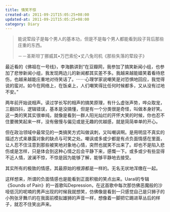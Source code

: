 ```yaml
---
title: 情笑不惊
created-at: 2011-09-21T15:05:25+08:00
updated-at: 2011-09-21T15:05:25+08:00
category: Diary
---
```


>能说荤段子是每个男人的基本功，但是不是每个男人都能看到段子背后那些庄重的东西。
>
>－－圣斯坦丁挪威其•万巴索伦•丈八兔司机《那些失落的荤段子》


最近看的《佛祖在一号线》，李海鹏讲到“在豆瓣网，我参加了搞笑新闻小组，也参加了悲惨新闻小组，我发现两边儿的新闻都其实差不多。我越来越能嬉笑着看待悲伤，也越来越能庄重地对待笑话了。⋯⋯心理学家说嘲笑是对恐惧地回应，我觉得说的蛮对。如今在网络上，在饭桌上，人们嘲笑得比任何时候都多，又从没有过地不安。”

两年前开始说相声。读过学长写的相声的搞笑原理，有什么虚张声势，哗众取宠，三翻四抖，逻辑错误，基本是没搞懂，但是有一个分类很是奇怪，叫做本身好笑。这一类的笑其实很单纯，就像是看到一群人阳光灿烂的开怀大笑的时候，你也忍不住要微笑起来一样，没有傲慢与偏见或是无趣的优越感，就是简简单单的开心。

但在政治领域中最常见的一类搞笑方式叫做讽刺，又叫嘲讽啊。是用明显不真实的描述方式来暴露对象的缺点与可笑之处。嘲讽或多或少都是有点负面情感在里面，让人忍不住注意到那些被笑地对象地心情，突然也就笑不出来了。却也不是陷入悲伤或是怎样，只是体会到这种心情之后会平静下来，感慨一下。或多或少有些显得不近人情，波澜不惊，不惊是因为能够了解，能够平静地去接受。

其实所有的极致的情感，其最原始的根源都是一样的。无名无状地浑缴在一起。

这样想来，所谓的负面情感也是能看到正面积极的笑点出来。Uaral的专辑《Sounds of Pain》的一首歌叫Depression，在这首歌中每次那仿佛恶魔般的沙哑低沉的呢喃的男声出现的时候我就想笑，仿佛像是看到一只感觉自己是只狮子的小狗张牙舞爪的在我面前模拟雄狮的声音一样，想像着一脚把它踢进草丛后的样子，就忍不住笑出声来。


